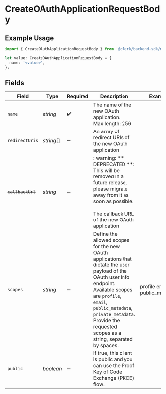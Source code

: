 # CreateOAuthApplicationRequestBody

## Example Usage

```typescript
import { CreateOAuthApplicationRequestBody } from '@clerk/backend-sdk/models/operations';

let value: CreateOAuthApplicationRequestBody = {
  name: '<value>',
};
```

## Fields

| Field             | Type       | Required           | Description                                                                                                                                                                                                                                                            | Example                       |
| ----------------- | ---------- | ------------------ | ---------------------------------------------------------------------------------------------------------------------------------------------------------------------------------------------------------------------------------------------------------------------- | ----------------------------- |
| `name`            | _string_   | :heavy_check_mark: | The name of the new OAuth application.<br/>Max length: 256                                                                                                                                                                                                             |                               |
| `redirectUris`    | _string_[] | :heavy_minus_sign: | An array of redirect URIs of the new OAuth application                                                                                                                                                                                                                 |                               |
| ~~`callbackUrl`~~ | _string_   | :heavy_minus_sign: | : warning: ** DEPRECATED **: This will be removed in a future release, please migrate away from it as soon as possible.<br/><br/>The callback URL of the new OAuth application                                                                                         |                               |
| `scopes`          | _string_   | :heavy_minus_sign: | Define the allowed scopes for the new OAuth applications that dictate the user payload of the OAuth user info endpoint. Available scopes are `profile`, `email`, `public_metadata`, `private_metadata`. Provide the requested scopes as a string, separated by spaces. | profile email public_metadata |
| `public`          | _boolean_  | :heavy_minus_sign: | If true, this client is public and you can use the Proof Key of Code Exchange (PKCE) flow.                                                                                                                                                                             |                               |
